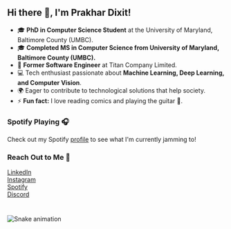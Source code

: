 <!DOCTYPE html>
<html lang="en">
<head>
  <meta charset="UTF-8">
  <meta name="viewport" content="width=device-width, initial-scale=1.0">
  <title>Prakhar Dixit</title>
</head>
<body>

  <h2>Hi there 👋, I'm Prakhar Dixit!</h2>

  <ul>
    <li>🎓 <strong>PhD in Computer Science Student</strong> at the University of Maryland, Baltimore County (UMBC).</li>
    <li>🎓 <strong>Completed MS in Computer Science from University of Maryland, Baltimore County (UMBC).</strong></li>
    <li>💼 <strong>Former Software Engineer</strong> at Titan Company Limited.</li>
    <li>💻 Tech enthusiast passionate about <strong>Machine Learning, Deep Learning, and Computer Vision</strong>.</li>
    <li>🌍 Eager to contribute to technological solutions that help society.</li>
    <li>⚡ <strong>Fun fact:</strong> I love reading comics and playing the guitar 🎸.</li>
  </ul>

  <h3>Spotify Playing 🎧</h3>
  <p>
    Check out my Spotify
    <a href="https://open.spotify.com/user/ozrpd6qx3u0qyxn5zppsuacdq">profile</a>
    to see what I'm currently jamming to!
  </p>

  <h3>Reach Out to Me 📝</h3>
  <div class="social-links">
    <a href="https://www.linkedin.com/in/prakhar-dixit-712751149/">LinkedIn</a><br>
    <a href="https://www.instagram.com/pdx972/">Instagram</a><br>
    <a href="https://open.spotify.com/user/ozrpd6qx3u0qyxn5zppsuacdq">Spotify</a><br>
    <a href="https://discord.gg/RWnR52nG">Discord</a>
  </div>

  

  ###

<br clear="both">

<img src="https://raw.githubusercontent.com/maurodesouza/maurodesouza/output/snake.svg" alt="Snake animation" />

###

</body>
</html>
